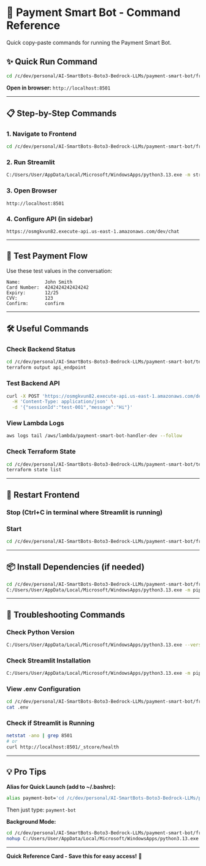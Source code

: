 # 🚀 Payment Smart Bot - Command Reference

Quick copy-paste commands for running the Payment Smart Bot.

## ✨ Quick Run Command

```bash
cd /c/dev/personal/AI-SmartBots-Boto3-Bedrock-LLMs/payment-smart-bot/frontend && C:/Users/User/AppData/Local/Microsoft/WindowsApps/python3.13.exe -m streamlit run payment_bot_frontend.py
```

**Open in browser:** `http://localhost:8501`

---

## 📋 Step-by-Step Commands

### 1. Navigate to Frontend
```bash
cd /c/dev/personal/AI-SmartBots-Boto3-Bedrock-LLMs/payment-smart-bot/frontend
```

### 2. Run Streamlit
```bash
C:/Users/User/AppData/Local/Microsoft/WindowsApps/python3.13.exe -m streamlit run payment_bot_frontend.py
```

### 3. Open Browser
```
http://localhost:8501
```

### 4. Configure API (in sidebar)
```
https://osmgkvun82.execute-api.us-east-1.amazonaws.com/dev/chat
```

---

## 🧪 Test Payment Flow

Use these test values in the conversation:

```
Name:         John Smith
Card Number:  4242424242424242
Expiry:       12/25
CVV:          123
Confirm:      confirm
```

---

## 🛠️ Useful Commands

### Check Backend Status
```bash
cd /c/dev/personal/AI-SmartBots-Boto3-Bedrock-LLMs/payment-smart-bot/terraform
terraform output api_endpoint
```

### Test Backend API
```bash
curl -X POST 'https://osmgkvun82.execute-api.us-east-1.amazonaws.com/dev/chat' \
  -H 'Content-Type: application/json' \
  -d '{"sessionId":"test-001","message":"Hi"}'
```

### View Lambda Logs
```bash
aws logs tail /aws/lambda/payment-smart-bot-handler-dev --follow
```

### Check Terraform State
```bash
cd /c/dev/personal/AI-SmartBots-Boto3-Bedrock-LLMs/payment-smart-bot/terraform
terraform state list
```

---

## 🔄 Restart Frontend

### Stop (Ctrl+C in terminal where Streamlit is running)

### Start
```bash
cd /c/dev/personal/AI-SmartBots-Boto3-Bedrock-LLMs/payment-smart-bot/frontend && C:/Users/User/AppData/Local/Microsoft/WindowsApps/python3.13.exe -m streamlit run payment_bot_frontend.py
```

---

## 📦 Install Dependencies (if needed)

```bash
cd /c/dev/personal/AI-SmartBots-Boto3-Bedrock-LLMs/payment-smart-bot/frontend
C:/Users/User/AppData/Local/Microsoft/WindowsApps/python3.13.exe -m pip install -r requirements.txt
```

---

## 🐛 Troubleshooting Commands

### Check Python Version
```bash
C:/Users/User/AppData/Local/Microsoft/WindowsApps/python3.13.exe --version
```

### Check Streamlit Installation
```bash
C:/Users/User/AppData/Local/Microsoft/WindowsApps/python3.13.exe -m pip list | grep streamlit
```

### View .env Configuration
```bash
cd /c/dev/personal/AI-SmartBots-Boto3-Bedrock-LLMs/payment-smart-bot/frontend
cat .env
```

### Check if Streamlit is Running
```bash
netstat -ano | grep 8501
# or
curl http://localhost:8501/_stcore/health
```

---

## 💡 Pro Tips

**Alias for Quick Launch (add to ~/.bashrc):**
```bash
alias payment-bot='cd /c/dev/personal/AI-SmartBots-Boto3-Bedrock-LLMs/payment-smart-bot/frontend && C:/Users/User/AppData/Local/Microsoft/WindowsApps/python3.13.exe -m streamlit run payment_bot_frontend.py'
```

Then just type: `payment-bot`

**Background Mode:**
```bash
cd /c/dev/personal/AI-SmartBots-Boto3-Bedrock-LLMs/payment-smart-bot/frontend
nohup C:/Users/User/AppData/Local/Microsoft/WindowsApps/python3.13.exe -m streamlit run payment_bot_frontend.py &
```

---

**Quick Reference Card - Save this for easy access!** 📌
